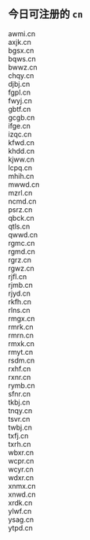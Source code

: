 
## 今日可注册的 `cn`
>
awmi.cn   
axjk.cn   
bgsx.cn   
bqws.cn   
bwwz.cn   
chqy.cn   
djbj.cn   
fgpl.cn   
fwyj.cn   
gbtf.cn   
gcgb.cn   
ifge.cn   
izqc.cn   
kfwd.cn   
khdd.cn   
kjww.cn   
lcpq.cn   
mhih.cn   
mwwd.cn   
mzrl.cn   
ncmd.cn   
psrz.cn   
qbck.cn   
qtls.cn   
qwwd.cn   
rgmc.cn   
rgmd.cn   
rgrz.cn   
rgwz.cn   
rjfl.cn   
rjmb.cn   
rjyd.cn   
rkfh.cn   
rlns.cn   
rmgx.cn   
rmrk.cn   
rmrn.cn   
rmxk.cn   
rmyt.cn   
rsdm.cn   
rxhf.cn   
rxnr.cn   
rymb.cn   
sfnr.cn   
tkbj.cn   
tnqy.cn   
tsvr.cn   
twbj.cn   
txfj.cn   
txrh.cn   
wbxr.cn   
wcpr.cn   
wcyr.cn   
wdxr.cn   
xnmx.cn   
xnwd.cn   
xrdk.cn   
ylwf.cn   
ysag.cn   
ytpd.cn   


